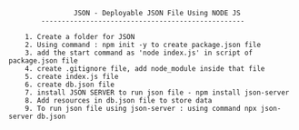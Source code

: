 

                    JSON - Deployable JSON File Using NODE JS
            --------------------------------------------------
        
        1. Create a folder for JSON
        2. Using command : npm init -y to create package.json file
        3. add the start command as 'node index.js' in script of package.json file
        4. create .gitignore file, add node_module inside that file
        5. create index.js file
        6. create db.json file
        7. install JSON SERVER to run json file - npm install json-server
        8. Add resources in db.json file to store data
        9. To run json file using json-server : using command npx json-server db.json